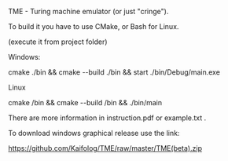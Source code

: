 TME - Turing machine emulator (or just "cringe").

To build it you have to use CMake, or Bash for Linux.

(execute it from project folder)

Windows:

cmake ./bin && cmake --build ./bin && start ./bin/Debug/main.exe

Linux 

cmake /bin && cmake --build /bin && ./bin/main

There are more information in instruction.pdf or example.txt .

To download windows graphical release use the link:

https://github.com/Kaifolog/TME/raw/master/TME(beta).zip
